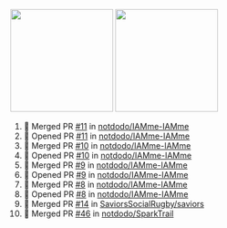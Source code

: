 <a href="https://github.com/notdodo"><img src="https://github-readme-stats.vercel.app/api?username=notdodo&count_private=true&theme=dark" height="180" /></a> <a href="https://github.com/notdodo"><img src="https://github-readme-stats.vercel.app/api/top-langs/?username=notdodo&langs_count=8&theme=dark&hide=tex,java,html,css&layout=compact" height="180" /></a>

<!--START_SECTION:activity-->
1. 🎉 Merged PR [#11](https://github.com/notdodo/IAMme-IAMme/pull/11) in [notdodo/IAMme-IAMme](https://github.com/notdodo/IAMme-IAMme)
2. 💪 Opened PR [#11](https://github.com/notdodo/IAMme-IAMme/pull/11) in [notdodo/IAMme-IAMme](https://github.com/notdodo/IAMme-IAMme)
3. 🎉 Merged PR [#10](https://github.com/notdodo/IAMme-IAMme/pull/10) in [notdodo/IAMme-IAMme](https://github.com/notdodo/IAMme-IAMme)
4. 💪 Opened PR [#10](https://github.com/notdodo/IAMme-IAMme/pull/10) in [notdodo/IAMme-IAMme](https://github.com/notdodo/IAMme-IAMme)
5. 🎉 Merged PR [#9](https://github.com/notdodo/IAMme-IAMme/pull/9) in [notdodo/IAMme-IAMme](https://github.com/notdodo/IAMme-IAMme)
6. 💪 Opened PR [#9](https://github.com/notdodo/IAMme-IAMme/pull/9) in [notdodo/IAMme-IAMme](https://github.com/notdodo/IAMme-IAMme)
7. 🎉 Merged PR [#8](https://github.com/notdodo/IAMme-IAMme/pull/8) in [notdodo/IAMme-IAMme](https://github.com/notdodo/IAMme-IAMme)
8. 💪 Opened PR [#8](https://github.com/notdodo/IAMme-IAMme/pull/8) in [notdodo/IAMme-IAMme](https://github.com/notdodo/IAMme-IAMme)
9. 🎉 Merged PR [#14](https://github.com/SaviorsSocialRugby/saviors/pull/14) in [SaviorsSocialRugby/saviors](https://github.com/SaviorsSocialRugby/saviors)
10. 🎉 Merged PR [#46](https://github.com/notdodo/SparkTrail/pull/46) in [notdodo/SparkTrail](https://github.com/notdodo/SparkTrail)
<!--END_SECTION:activity-->
